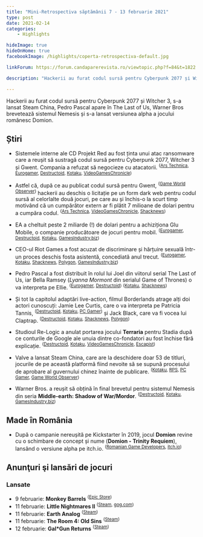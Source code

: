 ```yaml
---
title: "Mini-Retrospectiva săptămânii 7 - 13 februarie 2021"
type: post
date: 2021-02-14
categories:
    - Highlights

hideImage: true
hideOnHome: true
facebookImage: /highlights/coperta-retrospectiva-default.jpg

linkForum: https://forum.candaparerevista.ro/viewtopic.php?f=84&t=1822

description: "Hackerii au furat codul sursă pentru Cyberpunk 2077 și Witcher 3, s-a lansat Steam China, Pedro Pascal apare în The Last of Us, Warner Bros brevetează sistemul Nemesis și s-a lansat versiunea alpha a jocului românesc Domion."

---
```


Hackerii au furat codul sursă pentru Cyberpunk 2077 și Witcher 3, s-a lansat Steam China, Pedro Pascal apare în The Last of Us, Warner Bros brevetează sistemul Nemesis și s-a lansat versiunea alpha a jocului românesc Domion.

## Știri

* Sistemele interne ale CD Projekt Red au fost ținta unui atac ransomware care a reușit să sustragă codul sursă pentru Cyberpunk 2077, Witcher 3 și Gwent. Compania a refuzat să negocieze cu atacatorii. <sup>([Ars Technica](https://arstechnica.com/gaming/2021/02/cyberpunk-2007-developer-hit-with-ransomware-attack/), [Eurogamer](https://www.eurogamer.net/articles/2021-02-10-cyberpunk-2077-witcher-3-source-code-reportedly-already-up-for-auction-following-cd-projekt-hack), [Destructoid](https://www.destructoid.com/stories/cdpr-ransacked-by-hackers-in-targeted-cyber-attack--619216.phtml), [Kotaku](https://kotaku.com/cd-projekt-red-hit-by-cyber-attack-source-code-for-cyb-1846227975), [VideoGamesChronicle](https://www.videogameschronicle.com/news/cd-projekt-confirms-its-suffered-a-cyber-attack-with-cyberpunk-code-claimed-stolen/))</sup>
* Astfel că, după ce au publicat codul sursă pentru Gwent, <sup>([Game World Observer](https://gameworldobserver.com/2021/02/10/gwents-complete-source-code-made-public-following-hacker-attack-cd-projekt/))</sup> hackerii au deschis o licitație pe un form dark web pentru codul sursă al celorlalte două jocuri, pe care au și închis-o la scurt timp motivând că un cumpărător extern ar fi plătit 7 milioane de dolari pentru a cumpăra codul. <sup>([Ars Technica](https://arstechnica.com/gaming/2021/02/cd-projekt-red-source-code-reportedly-sells-for-millions-in-dark-web-auction/), [VideoGamesChronicle](https://www.videogameschronicle.com/news/stolen-cyberpunk-and-witcher-3-data-reportedly-sold-after-7-million-auction/), [Shacknews](https://www.shacknews.com/article/122725/cyberpunk-2077-the-witcher-3-source-code-reportedly-sold-after-cd-projekt-red-hack))</sup>

* EA a cheltuit peste 2 miliarde (!) de dolari pentru a achiziționa Glu Mobile, o companie producătoare de jocuri pentru mobil. <sup>([Eurogamer](https://www.eurogamer.net/articles/2021-02-09-ea-acquires-glu-mobile-for-a-hefty-usd2-1-billion), [Destructoid](https://www.destructoid.com/stories/electronic-arts-purchases-glu-mobile-in-staggering-2-1-billion-deal-619222.phtml), [Kotaku](https://kotaku.com/ea-buys-glu-mobile-for-2-1-billion-1846228399), [GamesIndustry.biz](https://www.gamesindustry.biz/articles/2021-02-08-ea-acquires-glu-mobile-in-usd2-1-billion-deal))</sup>

* CEO-ul Riot Games a fost acuzat de discriminare și hărțuire sexuală într-un proces deschis fosta asistentă, concediată anul trecut. <sup>([Eurogamer](https://www.eurogamer.net/articles/2021-02-09-riot-games-ceo-accused-of-sexual-harassment-and-gender-discrimination-in-new-lawsuit), [Kotaku](https://kotaku.com/riots-ceo-is-being-sued-for-sexual-harassment-1846234484), [Shacknews](https://www.shacknews.com/article/122682/riot-games-investigating-ceo-for-claims-of-gender-discrimination), [Polygon](https://www.polygon.com/2021/2/9/22274969/riot-games-lawsuit-gender-discrimination-sexual-harassment-ceo), [GamesIndustry.biz](https://www.gamesindustry.biz/articles/2021-02-09-riot-games-ceo-sued-by-former-assistant-for-sexual-harassment))</sup>

* Pedro Pascal a fost distribuit în rolul lui Joel din viitorul serial The Last of Us, iar Bella Ramsey (_Lyanna Mormont_ din serialul Game of Thrones) o va interpreta pe Ellie. <sup>([Eurogamer](https://www.eurogamer.net/articles/2021-02-11-pedro-pascal-to-play-joel-bella-ramsey-to-play-ellie-in-hbos-the-last-of-us-show), [Destructoid](https://www.destructoid.com/stories/hbo-rummages-through-the-many-corpses-of-game-of-thrones-to-cast-joel-and-ellie-for-the-last-of-us-619405.phtml))</sup>
  <sup>([Kotaku](https://kotaku.com/pedro-pascal-to-portray-joel-in-hbos-the-last-of-us-1846245644), [Shacknews](https://www.shacknews.com/article/122719/hbos-the-last-of-us-casts-pedro-pascal-bella-ramsey-as-leads))</sup>

* Și tot la capitolul adaptări live-action, filmul Borderlands atrage alți doi actori cunoscuți: Jamie Lee Curtis, care o va interpreta pe Patricia Tannis, <sup>([Destructoid](https://www.destructoid.com/stories/jamie-lee-curtis-on-board-for-borderlands-movie-619242.phtml), [Kotaku](https://kotaku.com/another-good-actor-has-somehow-signed-up-for-the-border-1846225993), [PC Gamer](https://www.pcgamer.com/jamie-lee-curtis-signs-up-for-the-borderlands-film))</sup> și Jack Black, care va fi vocea lui Claptrap. <sup>([Destructoid](https://www.destructoid.com/stories/jack-black-is-voicing-claptrap-in-the-borderlands-movie-but-the-original-was-fine--619536.phtml), [Kotaku](https://kotaku.com/borderlands-movie-casts-actor-whos-actually-funny-to-pl-1846251014), [Shacknews](https://www.shacknews.com/article/122731/jack-black-cast-as-claptrap-in-the-borderlands-movie), [Polygon](https://www.polygon.com/2021/2/11/22278534/borderlands-movie-claptrap-cast-jack-black-announcement))</sup>

* Studioul Re-Logic a anulat portarea jocului **Terraria** pentru Stadia după ce conturile de Google ale unuia dintre co-fondatori au fost închise fără explicație. <sup>([Destructoid](https://www.destructoid.com/stories/terraria-stadia-port-cancelled-after-developer-s-google-frustrations-619159.phtml), [Kotaku](https://kotaku.com/terraria-dev-cancels-stadia-port-over-being-shut-out-of-1846219960), [VideoGamesChronicle](https://www.videogameschronicle.com/news/bridges-burned-terraria-dev-cancels-stadia-port-in-retaliation-to-youtube-ban/), [Escapist](https://www.escapistmagazine.com/v2/terraria-stadia-canceled-google-lock-out/))</sup>

* Valve a lansat Steam China, care are la deschidere doar 53 de titluri, jocurile de pe această platformă fiind nevoite să se supună procesului de aprobare al guvernului chinez înainte de publicare. <sup>([Kotaku](https://kotaku.com/chinas-steam-only-has-53-games-1846234725), [RPS](https://www.rockpapershotgun.com/steam-china-has-launched-in-beta), [PC Gamer](https://www.pcgamer.com/steam-china-launch), [Game World Observer](https://gameworldobserver.com/2021/02/09/steam-becomes-officially-available-china-40-games/))</sup>

* Warner Bros. a reușit să obțină în final brevetul pentru sistemul Nemesis din seria **Middle-earth: Shadow of War/Mordor**. <sup>([Destructoid](https://www.destructoid.com/stories/warner-bros-finally-patents-shadow-of-mordor-nemesis-mechanic-after-multiple-attempts-619152.phtml), [Kotaku](https://kotaku.com/after-years-of-trying-wb-games-successfully-patented-s-1846213089), [GamesIndustry.biz](https://www.gamesindustry.biz/articles/2021-02-08-warner-bros-finally-secures-patent-for-shadow-of-mordors-nemesis-system))</sup>

## Made în România
* După o campanie nereușită pe Kickstarter în 2019, jocul **Domion** revine cu o schimbare de concept și nume (**Domion - Trinity Requiem**), lansând o versiune alpha pe itch.io. <sup>([Romanian Game Developers](https://rogame.dev/2021/02/08/domion-trinity-requiem-entered-alpha/), [itch.io](https://stardustartplay.itch.io/domion-trinity-requiem))</sup>


## Anunţuri şi lansări de jocuri
### Lansate
* 9 februarie: **Monkey Barrels** <sup>([Epic Store](https://www.epicgames.com/store/en-US/product/monkey-barrels/))</sup>
* 11 februarie: **Little Nightmares II** <sup>([Steam](https://store.steampowered.com/app/860510/Little_Nightmares_II/), [gog.com](https://www.gog.com/game/little_nightmares_ii))</sup>
* 11 februarie: **Earth Analog** <sup>([Steam](https://store.steampowered.com/app/1203470/Earth_Analog/))</sup>
* 11 februarie: **The Room 4: Old Sins** <sup>([Steam](https://store.steampowered.com/app/1361320/The_Room_4_Old_Sins/))</sup>
* 12 februarie: **Gal*Gun Returns** <sup>([Steam](https://store.steampowered.com/app/1425730/GalGun_Returns))</sup>